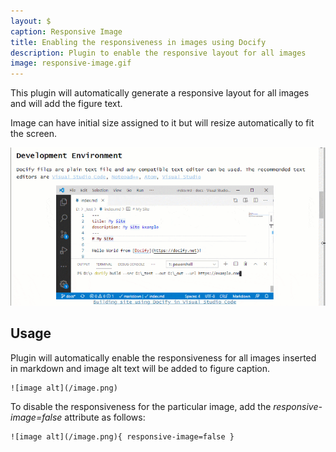 ```yaml
---
layout: $
caption: Responsive Image
title: Enabling the responsiveness in images using Docify
description: Plugin to enable the responsive layout for all images
image: responsive-image.gif
---
```

This plugin will automatically generate a responsive layout for all images and will add the figure text.

Image can have initial size assigned to it but will resize automatically to fit the screen.

![Animating the resizing of responsive image](responsive-image.gif)

## Usage

Plugin will automatically enable the responsiveness for all images inserted in markdown and image alt text will be added to figure caption.

~~~
![image alt](/image.png)
~~~

To disable the responsiveness for the particular image, add the *responsive-image=false* attribute as follows:

~~~
![image alt](/image.png){ responsive-image=false }
~~~